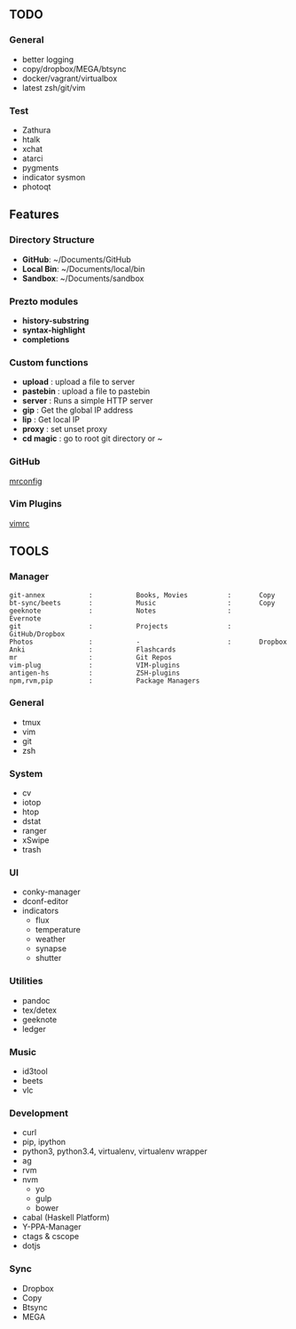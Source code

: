 TODO
-----

### General
- better logging
- copy/dropbox/MEGA/btsync
- docker/vagrant/virtualbox
- latest zsh/git/vim

### Test
- Zathura
- htalk
- xchat
- atarci
- pygments
- indicator sysmon
- photoqt

Features
---------

### Directory Structure
- **GitHub**: ~/Documents/GitHub
- **Local Bin**: ~/Documents/local/bin
- **Sandbox**: ~/Documents/sandbox

### Prezto modules
- **history-substring**
- **syntax-highlight**
- **completions**

### Custom functions
- **upload** : upload a file to server
- **pastebin** : upload a file to pastebin
- **server** : Runs a simple HTTP server
- **gip** : Get the global IP address
- **lip** : Get local IP
- **proxy** : set unset proxy
- **cd magic** : go to root git directory or ~

### GitHub
[mrconfig]( ./config/git/mrconfig)

### Vim Plugins
[vimrc](https://github.com/srijanshetty/vim-plug/blob/master/vimrc)

TOOLS
-----

### Manager
    git-annex           :           Books, Movies          :       Copy
    bt-sync/beets       :           Music                  :       Copy
    geeknote            :           Notes                  :       Evernote
    git                 :           Projects               :       GitHub/Dropbox
    Photos              :           -                      :       Dropbox
    Anki                :           Flashcards
    mr                  :           Git Repos
    vim-plug            :           VIM-plugins
    antigen-hs          :           ZSH-plugins
    npm,rvm,pip         :           Package Managers

### General
- tmux
- vim
- git
- zsh

### System
- cv
- iotop
- htop
- dstat
- ranger
- xSwipe
- trash

### UI
- conky-manager
- dconf-editor
- indicators
  - flux
  - temperature
  - weather
  - synapse
  - shutter

### Utilities
- pandoc
- tex/detex
- geeknote
- ledger

### Music
- id3tool
- beets
- vlc

### Development
- curl
- pip, ipython
- python3, python3.4, virtualenv, virtualenv wrapper
- ag
- rvm
- nvm
  - yo
  - gulp
  - bower
- cabal (Haskell Platform)
- Y-PPA-Manager
- ctags & cscope
- dotjs

### Sync
- Dropbox
- Copy
- Btsync
- MEGA
